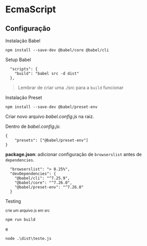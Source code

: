 # EcmaScript

## Configuração

Instalação Babel 

```npm install --save-dev @babel/core @babel/cli```


Setup Babel

```
  "scripts": {
    "build": "babel src -d dist"
  },
```
> Lembrar de criar uma ./src para a ```build``` funcionar

Instalação Preset 

```npm install --save-dev @babel/preset-env```

Criar novo arquivo _babel.config.js_ na raiz.

Dentro de _babel.config.js_:

```
{
    "presets": ["@babel/preset-env"]
}
```
__package.json__: adicionar configuração de ```browserslist``` antes de ```dependencies```.

```
  "browserslist": "> 0.25%",
  "devDependencies": {
    "@babel/cli": "^7.25.9",
    "@babel/core": "^7.26.0",
    "@babel/preset-env": "^7.26.0"
  }
```

Testing

<sup>crie um arquivo js em src<sup>


```npm run build```

e

```node .\dist\teste.js```





